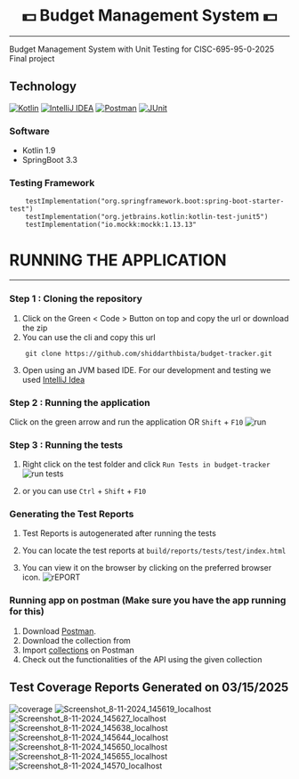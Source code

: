 <h1 align = "center">
💵 Budget Management System 💵
</h1>

---

Budget Management System with Unit Testing for CISC-695-95-0-2025 Final project

## Technology
[![Kotlin](https://img.shields.io/badge/Kotlin-%237F52FF.svg?logo=kotlin&logoColor=white)](#)
[![IntelliJ IDEA](https://img.shields.io/badge/IntelliJIDEA-000000.svg?logo=intellij-idea&logoColor=white)](#)
[![Postman](https://img.shields.io/badge/Postman-F96854?logo=patreon&logoColor=white)](#)
[![JUnit](https://img.shields.io/badge/JunitTesting-8A4182?logo=junit&logoColor=fff)](#)

### Software
- Kotlin 1.9
- SpringBoot 3.3

### Testing Framework
```
	testImplementation("org.springframework.boot:spring-boot-starter-test")
	testImplementation("org.jetbrains.kotlin:kotlin-test-junit5")
	testImplementation("io.mockk:mockk:1.13.13"
```

# RUNNING THE APPLICATION

---
 ### Step 1 : Cloning the repository
 1) Click on the Green < Code > Button on top and copy the url or download the zip 
 2) You can use the cli and copy this url
```
    git clone https://github.com/shiddarthbista/budget-tracker.git
```
 3) Open using an JVM based IDE. For our development and testing we used [IntelliJ Idea](https://www.jetbrains.com/idea/)
### Step 2 : Running the application 
Click on the green arrow and run the application OR `Shift` + `F10`
![run](https://github.com/user-attachments/assets/85f6d389-b175-43b1-8efa-bf55c3b22e13)

### Step 3 : Running the tests 
 1) Right click on the test folder and click `Run Tests in budget-tracker`
    ![run tests](https://github.com/user-attachments/assets/97b354f3-9db4-4af4-9001-4899c8e48e04)

 2) or you can use `Ctrl` + `Shift` + `F10`

### Generating the Test Reports
 1) Test Reports is autogenerated after running the tests 
 2) You can locate the test reports at `build/reports/tests/test/index.html`

 3) You can view it on the browser by clicking on the preferred browser icon.
    ![rEPORT](https://github.com/user-attachments/assets/dd11f4b8-0a8a-4325-9d24-3e75fda94602)

### Running app on postman (Make sure you have the app running for this)
 1) Download [Postman](https://www.postman.com/downloads/).
 2) Download the collection from 
 3) Import [collections](https://github.com/shiddarthbista/budget-tracker/blob/master/src/main/resources/Budget%20Tracker.postman_collection.json) on Postman
 4) Check out the functionalities of the API using the given collection

## Test Coverage Reports Generated on 03/15/2025

![coverage](https://github.com/user-attachments/assets/02f07292-fd44-46ee-a0a2-91ec8a61165d)
![Screenshot_8-11-2024_145619_localhost](https://github.com/user-attachments/assets/13d4b2b7-0e44-4a09-b5f3-6bf0bff60d23)
![Screenshot_8-11-2024_145627_localhost](https://github.com/user-attachments/assets/50719c56-f985-4ce6-9f92-9bc118236b27)
![Screenshot_8-11-2024_145638_localhost](https://github.com/user-attachments/assets/dd829aa4-aeb0-4b69-bd10-7097e3e9cbfc)
![Screenshot_8-11-2024_145644_localhost](https://github.com/user-attachments/assets/cfaba555-7e0b-4630-8ba4-7ff5942094b0)
![Screenshot_8-11-2024_145650_localhost](https://github.com/user-attachments/assets/16bc9a37-d907-4843-ace9-c1346ef9944f)
![Screenshot_8-11-2024_145655_localhost](https://github.com/user-attachments/assets/d010a25c-e0f4-4b12-b158-08d23da64d4e)
![Screenshot_8-11-2024_14570_localhost](https://github.com/user-attachments/assets/c2a27d4e-f2dc-4ada-8f35-f0eb8315e740)
